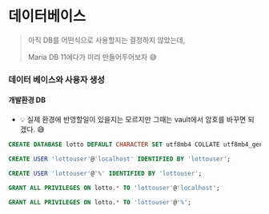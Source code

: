 # 데이터베이스

> 아직 DB를 어떤식으로 사용할지는 결정하지 않았는데,
>
> Maria DB 11에다가 미리 만들어두어보자 😅



### 데이터 베이스와 사용자 생성

#### 개발환경 DB
* 💡 실제 환경에 반영할일이 있을지는 모르지만 그때는 vault에서 암호를 바꾸면 되겠다. 😅

```sql
CREATE DATABASE lotto DEFAULT CHARACTER SET utf8mb4 COLLATE utf8mb4_general_ci;

CREATE USER 'lottouser'@'localhost' IDENTIFIED BY 'lottouser';

CREATE USER 'lottouser'@'%' IDENTIFIED BY 'lottouser';

GRANT ALL PRIVILEGES ON lotto.* TO 'lottouser'@'localhost';

GRANT ALL PRIVILEGES ON lotto.* TO 'lottouser'@'%';
```

